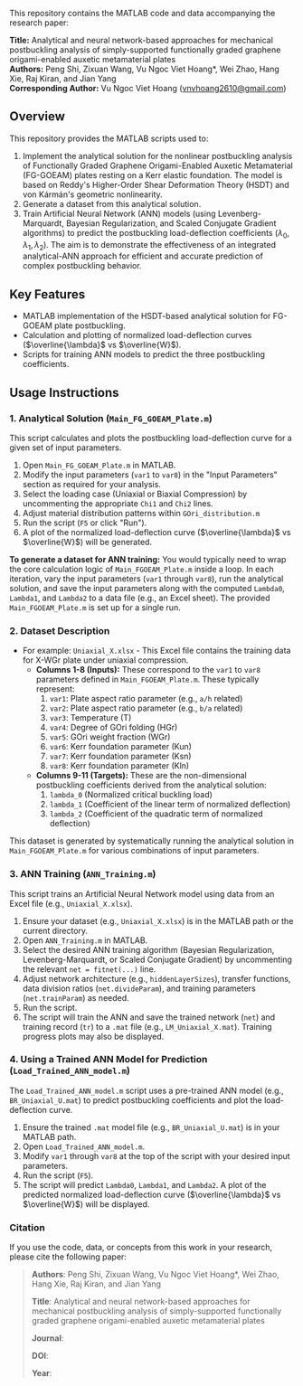 This repository contains the MATLAB code and data accompanying the research paper:  

**Title:** Analytical and neural network-based approaches for mechanical postbuckling analysis of simply-supported functionally graded graphene origami-enabled auxetic metamaterial plates  
**Authors:** Peng Shi, Zixuan Wang, Vu Ngoc Viet Hoang*, Wei Zhao, Hang Xie, Raj Kiran, and Jian Yang  
**Corresponding Author:** Vu Ngoc Viet Hoang ([vnvhoang2610@gmail.com](mailto:vnvhoang2610@gmail.com))  

## Overview

This repository provides the MATLAB scripts used to:
1.  Implement the analytical solution for the nonlinear postbuckling analysis of Functionally Graded Graphene Origami-Enabled Auxetic Metamaterial (FG-GOEAM) plates resting on a Kerr elastic foundation. The model is based on Reddy's Higher-Order Shear Deformation Theory (HSDT) and von Kármán's geometric nonlinearity.
2.  Generate a dataset from this analytical solution.
3.  Train Artificial Neural Network (ANN) models (using Levenberg-Marquardt, Bayesian Regularization, and Scaled Conjugate Gradient algorithms) to predict the postbuckling load-deflection coefficients ($\lambda_0, \lambda_1, \lambda_2$).
The aim is to demonstrate the effectiveness of an integrated analytical-ANN approach for efficient and accurate prediction of complex postbuckling behavior.

## Key Features

*   MATLAB implementation of the HSDT-based analytical solution for FG-GOEAM plate postbuckling.
*   Calculation and plotting of normalized load-deflection curves ($\overline{\lambda}$ vs $\overline{W}$).
*   Scripts for training ANN models to predict the three postbuckling coefficients.

## Usage Instructions

### 1. Analytical Solution (`Main_FG_GOEAM_Plate.m`)

This script calculates and plots the postbuckling load-deflection curve for a given set of input parameters.

1.  Open `Main_FG_GOEAM_Plate.m` in MATLAB.
2.  Modify the input parameters (`var1` to `var8`) in the "Input Parameters" section as required for your analysis.
3.  Select the loading case (Uniaxial or Biaxial Compression) by uncommenting the appropriate `Chi1` and `Chi2` lines.
4.  Adjust material distribution patterns within `GOri_distribution.m`
5.  Run the script (`F5` or click "Run").
6.  A plot of the normalized load-deflection curve ($\overline{\lambda}$ vs $\overline{W}$) will be generated. 

**To generate a dataset for ANN training:**
You would typically need to wrap the core calculation logic of `Main_FGOEAM_Plate.m` inside a loop. In each iteration, vary the input parameters (`var1` through `var8`), run the analytical solution, and save the input parameters along with the computed `Lambda0`, `Lambda1`, and `Lambda2` to a data file (e.g., an Excel sheet). The provided `Main_FGOEAM_Plate.m` is set up for a single run.

### 2. Dataset Description

*  For example: `Uniaxial_X.xlsx` - This Excel file contains the training data for X-WGr plate under uniaxial compression.
    *   **Columns 1-8 (Inputs):** These correspond to the `var1` to `var8` parameters defined in `Main_FGOEAM_Plate.m`. These typically represent:
        1.  `var1`: Plate aspect ratio parameter (e.g., `a/h` related)
        2.  `var2`: Plate aspect ratio parameter (e.g., `b/a` related)
        3.  `var3`: Temperature (T)
        4.  `var4`: Degree of GOri folding (HGr)
        5.  `var5`: GOri weight fraction (WGr)
        6.  `var6`: Kerr foundation parameter (Kun)
        7.  `var7`: Kerr foundation parameter (Ksn)
        8.  `var8`: Kerr foundation parameter (Kln)
    *   **Columns 9-11 (Targets):** These are the non-dimensional postbuckling coefficients derived from the analytical solution:
        1.  `lambda_0` (Normalized critical buckling load)
        2.  `lambda_1` (Coefficient of the linear term of normalized deflection)
        3.  `lambda_2` (Coefficient of the quadratic term of normalized deflection)

This dataset is generated by systematically running the analytical solution in `Main_FGOEAM_Plate.m` for various combinations of input parameters.

### 3. ANN Training (`ANN_Training.m`)

This script trains an Artificial Neural Network model using data from an Excel file (e.g., `Uniaxial_X.xlsx`).

1.  Ensure your dataset (e.g., `Uniaxial_X.xlsx`) is in the MATLAB path or the current directory.
2.  Open `ANN_Training.m` in MATLAB.
3.  Select the desired ANN training algorithm (Bayesian Regularization, Levenberg-Marquardt, or Scaled Conjugate Gradient) by uncommenting the relevant `net = fitnet(...)` line.
4.  Adjust network architecture (e.g., `hiddenLayerSizes`), transfer functions, data division ratios (`net.divideParam`), and training parameters (`net.trainParam`) as needed.
5.  Run the script.
6.  The script will train the ANN and save the trained network (`net`) and training record (`tr`) to a `.mat` file (e.g., `LM_Uniaxial_X.mat`). Training progress plots may also be displayed.

### 4. Using a Trained ANN Model for Prediction  (`Load_Trained_ANN_model.m`)

The `Load_Trained_ANN_model.m` script uses a pre-trained ANN model (e.g., `BR_Uniaxial_U.mat`) to predict postbuckling coefficients and plot the load-deflection curve.

1.  Ensure the trained `.mat` model file (e.g., `BR_Uniaxial_U.mat`) is in your MATLAB path.
2.  Open `Load_Trained_ANN_model.m`.
3.  Modify `var1` through `var8` at the top of the script with your desired input parameters.
4.  Run the script (`F5`).
5.  The script will predict `Lambda0`, `Lambda1`, and `Lambda2`. A plot of the predicted normalized load-deflection curve ($\overline{\lambda}$ vs $\overline{W}$) will be displayed.

### Citation

If you use the code, data, or concepts from this work in your research, please cite the following paper:

> **Authors**: Peng Shi, Zixuan Wang, Vu Ngoc Viet Hoang*, Wei Zhao, Hang Xie, Raj Kiran, and Jian Yang
>
> **Title**: Analytical and neural network-based approaches for mechanical postbuckling analysis of simply-supported functionally graded graphene origami-enabled auxetic metamaterial plates
>
> **Journal**: 
>
> **DOI**: 
>
> **Year**: 
